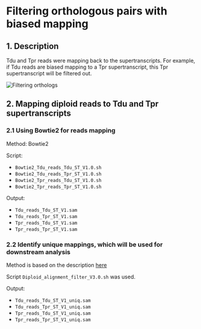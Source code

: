 # Filtering orthologous pairs with biased mapping
## 1. Description
Tdu and Tpr reads were mapping back to the supertranscripts. For example, if Tdu reads are biased mapping to a Tpr supertranscript, this Tpr supertranscript will be filtered out.

![Filtering orthologs](https://cdn1.imggmi.com/uploads/2019/11/1/a7814143cb5ebd1c8868877ba7a0d737-full.png)

## 2. Mapping diploid reads to Tdu and Tpr supertranscripts
### 2.1 Using Bowtie2 for reads mapping
Method: Bowtie2

Script:
  - `Bowtie2_Tdu_reads_Tdu_ST_V1.0.sh`
  - `Bowtie2_Tdu_reads_Tpr_ST_V1.0.sh`
  - `Bowtie2_Tpr_reads_Tdu_ST_V1.0.sh`
  - `Bowtie2_Tpr_reads_Tpr_ST_V1.0.sh`

Output:
  - `Tdu_reads_Tdu_ST_V1.sam`
  - `Tdu_reads_Tpr_ST_V1.sam`
  - `Tpr_reads_Tdu_ST_V1.sam`
  - `Tpr_reads_Tpr_ST_V1.sam`

### 2.2 Identify unique mappings, which will be used for downstream analysis
Method is based on the description [here](https://hbctraining.github.io/Intro-to-ChIPseq/lessons/03_align_and_filtering.html)

Script `Diploid_alignment_filter_V3.0.sh` was used.

Output:
  - `Tdu_reads_Tdu_ST_V1_uniq.sam`
  - `Tdu_reads_Tpr_ST_V1_uniq.sam`
  - `Tpr_reads_Tdu_ST_V1_uniq.sam`
  - `Tpr_reads_Tpr_ST_V1_uniq.sam`







